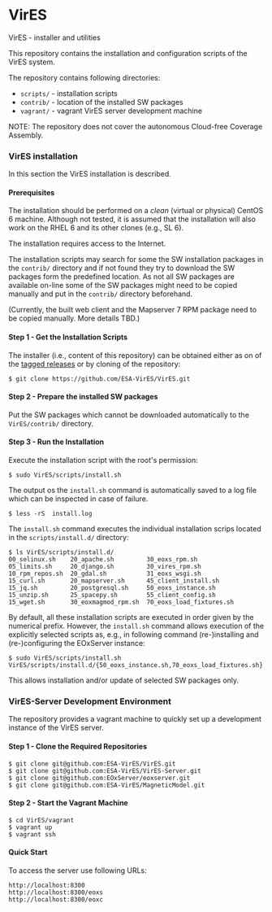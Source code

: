 # VirES
VirES - installer and utilities

This repository contains the installation and configuration scripts of the
VirES system.

The repository contains following directories:

-  `scripts/` - installation scripts
-  `contrib/` - location of the installed SW packages
-  `vagrant/` - vagrant VirES server development machine

NOTE: The repository does not cover the autonomous Cloud-free Coverage
Assembly.

### VirES installation

In this section the VirES installation is described.

#### Prerequisites

The installation should be performed on a *clean* (virtual or physical)
CentOS 6 machine. Although not tested, it is assumed that the installation
will also work on the RHEL 6 and its other clones (e.g., SL 6).

The installation requires access to the Internet.

The installation scripts may search for some the SW installation packages
in the `contrib/` directory and if not found they try to download the SW
packages form the predefined location. As not all SW packages are available
on-line some of the SW packages might need to be copied manually
and put in the `contrib/` directory beforehand.

(Currently, the built web client and the Mapserver 7 RPM package need to be
copied manually.  More details TBD.)


#### Step 1 - Get the Installation Scripts

The installer (i.e., content of this repository) can be obtained
either as on of the [tagged
releases](https://github.com/ESA-VirES/VirES/releases)
or by cloning of the repository:

```
$ git clone https://github.com/ESA-VirES/VirES.git
```

#### Step 2 - Prepare the installed SW packages

Put the SW packages which cannot be downloaded automatically
to the `VirES/contrib/` directory.

#### Step 3 - Run the Installation

Execute the installation script with the root's permission:

```
$ sudo VirES/scripts/install.sh
```

The output os the `install.sh` command is automatically saved to a log file
which can be inspected in case of failure.

```
$ less -rS  install.log
```

The `install.sh` command executes the individual installation scrips
located in the `scripts/install.d/` directory:

```
$ ls VirES/scripts/install.d/
00_selinux.sh    20_apache.sh         30_eoxs_rpm.sh
05_limits.sh     20_django.sh         30_vires_rpm.sh
10_rpm_repos.sh  20_gdal.sh           31_eoxs_wsgi.sh
15_curl.sh       20_mapserver.sh      45_client_install.sh
15_jq.sh         20_postgresql.sh     50_eoxs_instance.sh
15_unzip.sh      25_spacepy.sh        55_client_config.sh
15_wget.sh       30_eoxmagmod_rpm.sh  70_eoxs_load_fixtures.sh
```

By default, all these installation scripts are executed in order given by the
numerical prefix. However, the `install.sh` command allows execution of
the explicitly selected scripts as, e.g., in following command
(re-)installing and (re-)configuring the EOxServer instance:

```
$ sudo VirES/scripts/install.sh
VirES/scripts/install.d/{50_eoxs_instance.sh,70_eoxs_load_fixtures.sh}
```

This allows installation and/or update of selected SW packages only.



### VirES-Server Development Environment

The repository provides a vagrant machine to quickly set up a development
instance of the VirES server.

#### Step 1 - Clone the Required Repositories

```
$ git clone git@github.com:ESA-VirES/VirES.git
$ git clone git@github.com:ESA-VirES/VirES-Server.git
$ git clone git@github.com:EOxServer/eoxserver.git
$ git clone git@github.com:ESA-VirES/MagneticModel.git
```

#### Step 2 - Start the Vagrant Machine

```
$ cd VirES/vagrant
$ vagrant up
$ vagrant ssh
```

#### Quick Start
To access the server use following URLs:
```
http://localhost:8300
http://localhost:8300/eoxs
http://localhost:8300/eoxc
```
